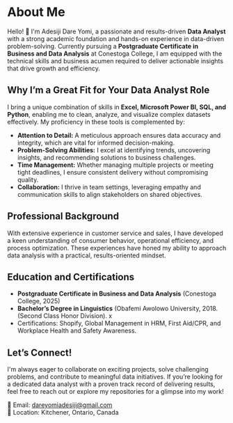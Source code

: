 # About Me

Hello! 👋 I'm Adesiji Dare Yomi, a passionate and results-driven **Data Analyst** with a strong academic foundation and hands-on experience in data-driven problem-solving. Currently pursuing a **Postgraduate Certificate in Business and Data Analysis** at Conestoga College, I am equipped with the technical skills and business acumen required to deliver actionable insights that drive growth and efficiency.

## Why I’m a Great Fit for Your Data Analyst Role

I bring a unique combination of skills in **Excel, Microsoft Power BI, SQL, and Python**, enabling me to clean, analyze, and visualize complex datasets effectively. My proficiency in these tools is complemented by:

- **Attention to Detail:** A meticulous approach ensures data accuracy and integrity, which are vital for informed decision-making.
- **Problem-Solving Abilities:** I excel at identifying trends, uncovering insights, and recommending solutions to business challenges.
- **Time Management:** Whether managing multiple projects or meeting tight deadlines, I ensure consistent delivery without compromising quality.
- **Collaboration:** I thrive in team settings, leveraging empathy and communication skills to align stakeholders on shared objectives.

## Professional Background

With extensive experience in customer service and sales, I have developed a keen understanding of consumer behavior, operational efficiency, and process optimization. These experiences have honed my ability to approach data analysis with a practical, results-oriented mindset.

## Education and Certifications

- **Postgraduate Certificate in Business and Data Analysis** (Conestoga College, 2025)  
- **Bachelor’s Degree in Linguistics** (Obafemi Awolowo University, 2018. (Second Class Honor Division). x
- Certifications: Shopify, Global Management in HRM, First Aid/CPR, and Workplace Health and Safety Awareness.

## Let’s Connect!

I'm always eager to collaborate on exciting projects, solve challenging problems, and contribute to meaningful data initiatives. If you’re looking for a dedicated data analyst with a proven track record of delivering results, feel free to reach out or explore my repositories for a glimpse into my work!

📩 Email: dareyomiadesiji@gmail.com  
📍 Location: Kitchener, Ontario, Canada
